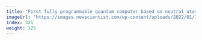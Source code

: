 ```yaml
---
title: "First fully programmable quantum computer based on neutral atoms"
imageUrl: "https://images.newscientist.com/wp-content/uploads/2022/01/18144338/PRI_218477599.jpg?width=600"
index: 325
weight: 325
---
```

